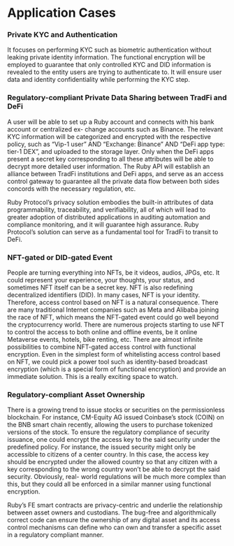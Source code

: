 # Application Cases

### **Private KYC and Authentication** <a href="#private-kyc-and-authentication" id="private-kyc-and-authentication"></a>

It focuses on performing KYC such as biometric authentication without leaking private identity information. The functional encryption will be employed to guarantee that only controlled KYC and DID information is revealed to the entity users are trying to authenticate to. It will ensure user data and identity confidentiality while performing the KYC step.

### Regulatory-compliant Private Data Sharing between TradFi and DeFi <a href="#regulatory-compliant-private-data-sharing-between-tradfi-and-defi" id="regulatory-compliant-private-data-sharing-between-tradfi-and-defi"></a>

A user will be able to set up a Ruby account and connects with his bank account or centralized ex- change accounts such as Binance. The relevant KYC information will be categorized and encrypted with the respective policy, such as “Vip-1 user” AND “Exchange: Binance” AND “DeFi app type: tier-1 DEX”, and uploaded to the storage layer. Only when the DeFi apps present a secret key corresponding to all these attributes will be able to decrypt more detailed user information. The Ruby API will establish an alliance between TradFi institutions and DeFi apps, and serve as an access control gateway to guarantee all the private data flow between both sides concords with the necessary regulation, etc.

Ruby Protocol’s privacy solution embodies the built-in attributes of data programmability, traceability, and verifiability, all of which will lead to greater adoption of distributed applications in auditing automation and compliance monitoring, and it will guarantee high assurance. Ruby Protocol’s solution can serve as a fundamental tool for TradFi to transit to DeFi.

### NFT-gated or DID-gated Event <a href="#nft-gated-or-did-gated-event" id="nft-gated-or-did-gated-event"></a>

People are turning everything into NFTs, be it videos, audios, JPGs, etc. It could represent your experience, your thoughts, your status, and sometimes NFT itself can be a secret key. NFT is also redefining decentralized identifiers (DID). In many cases, NFT is your identity. Therefore, access control based on NFT is a natural consequence. There are many traditional Internet companies such as Meta and Alibaba joining the race of NFT, which means the NFT-gated event could go well beyond the cryptocurrency world. There are numerous projects starting to use NFT to control the access to both online and offline events, be it online Metaverse events, hotels, bike renting, etc. There are almost infinite possibilities to combine NFT-gated access control with functional encryption. Even in the simplest form of whitelisting access control based on NFT, we could pick a power tool such as identity-based broadcast encryption (which is a special form of functional encryption) and provide an immediate solution. This is a really exciting space to watch.

### Regulatory-compliant Asset Ownership <a href="#regulatory-compliant-asset-ownership" id="regulatory-compliant-asset-ownership"></a>

There is a growing trend to issue stocks or securities on the permissionless blockchain. For instance, CM-Equity AG issued Coinbase’s stock (COIN) on the BNB smart chain recently, allowing the users to purchase tokenized versions of the stock. To ensure the regulatory compliance of security issuance, one could encrypt the access key to the said security under the predefined policy. For instance, the issued security might only be accessible to citizens of a center country. In this case, the access key should be encrypted under the allowed country so that any citizen with a key corresponding to the wrong country won’t be able to decrypt the said security. Obviously, real- world regulations will be much more complex than this, but they could all be enforced in a similar manner using functional encryption.

Ruby’s FE smart contracts are privacy-centric and underlie the relationship between asset owners and custodians. The bug-free and algorithmically correct code can ensure the ownership of any digital asset and its access control mechanisms can define who can own and transfer a specific asset in a regulatory compliant manner.
